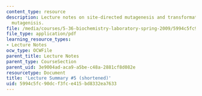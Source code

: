 ```yaml
---
content_type: resource
description: Lecture notes on site-directed mutagenesis and transformation, and Quickchange
  mutagenisis.
file: /media/courses/5-36-biochemistry-laboratory-spring-2009/5994c5fc90dcf3fce415bd8332ea7633_536lecntwtbnk_5.pdf
file_type: application/pdf
learning_resource_types:
- Lecture Notes
ocw_type: OCWFile
parent_title: Lecture Notes
parent_type: CourseSection
parent_uid: 3e9004ad-aca9-a5be-c48a-2881cf8d082e
resourcetype: Document
title: 'Lecture Summary #5 (shortened)'
uid: 5994c5fc-90dc-f3fc-e415-bd8332ea7633
---
```

